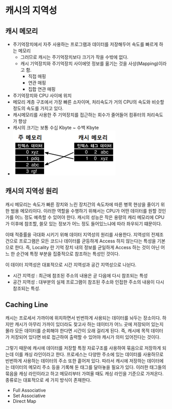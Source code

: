 # 캐시의 지역성

## 캐시 메모리
- 주기억장치에서 자주 사용하는 프로그램과 데이터를 저장해두어 속도를 빠르게 하는 메모리
     - 그러므로 캐시는 주기억장치보다 크기가 작을 수밖에 없다.
     - 캐시 기억장치와 주기억장치 사이에엇 정보를 옮기는 것을 사상(Mapping)이라고 함.
        - 직접 매핑
        - 연관 매핑
        - 집합 연관 매핑
- 주기억장치와 CPU 사이에 위치
- 메모리 계층 구조에서 가장 빠른 소자이며, 처리속도가 거의 CPU의 속도와 비슷할 정도의 속도를 가지고 있다. 
- 캐시메모리를 사용한 주 기억장치를 접근하는 회수가 줄어들어 컴퓨터의 처리속도가 향상
- 캐시의 크기는 보통 수십 Kbyte ~ 수백 Kbyte
- ![Alt text](image.png)
## 캐시의 지역성 원리
캐시 메모리는 속도가 빠른 장치와 느린 장치간의 속도차에 따른 병목 현상을 줄이기 위한 범용 메모리이다. 이러한 역할을 수행하기 위해서는 CPU가 어떤 데이터를 원할 것인가를 어느 정도 예측할 수 있어야 한다. 캐시의 성능은 작은 용량의 캐리 메모리에 CPU가 이후에 참조할, 쓸모 있는 정보가 어느 정도 들어있느냐에 따라 좌우되기 떄문이다.

이때 적중률을 극대화 시키기 위해 데이터 지역성의 원리를 사용한다. 지역성의 전제조건으로 프로그램은 모든 코드나 데이터를 균등하게 Access 하지 않는다는 특성을 기본으로 한다.
즉, Locality 란 기억 장치 내의 정보를 균일하게 Access 하는 것이 아닌 어느 한 순간에 특정 부분을 집중적으로 참조하는 특성인 것이다.

이 데이터 지역성은 대표적으로 시간 지역성과 공간 지역성으로 나뉜다.

- 시간 지역성 : 최근에 참조된 주소의 내용은 곧 다음에 다시 참조되는 특성
- 공간 지역성 : 대부분의 실제 프로그램이 참조된 주소와 인접한 주소의 내용이 다시 참조되는 특성.

## Caching Line
캐시는 프로세서 가까이에 위치하면서 빈번하게 사용되는 데이터를 놔두는 장소이다. 하지만 캐시가 아무리 가까이 있더라도 찾고사 하는 데이터가 어느 곳에 저장되어 있는지 몰라 모든 데이터를 순회해야 한다면 시간이 오래 걸리게 된다. 즉, 캐시에 목적 데이터가 저장되어 있다면 바로 접근하여 출력할 수 있어야 캐시가 의미 있어진다는 것이다.

그렇기 때문에 캐시에 데이터를 저장할 특정 자료구조를 사용하여 묶음으로 저장하게 되는데 이를 캐싱 라인이라고 한다. 프로세스는 다양한 주소에 있는 데이터를 사용하므로 빈번하게 사용하는 데이터의 주소 또한 흩어져 있다. 따라서 캐시에 저장하는 데이터에는 데이터의 메모리 주소 등을 기록해 둔 태그를 달아놓을 필요가 있다. 이러한 태그들의 묶음을 캐싱 라인이라고 하고 메모리부터 가여올 때도 캐싱 라인을 기준으로 가져온다. 종류로는 대표적으로 세 가지 방식이 존재한다. 

- Full Associative
- Set Associative
- Direct Map 